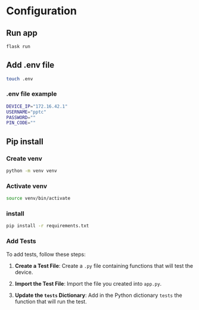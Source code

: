 # Configuration 
## Run app
```bash
flask run
```

## Add .env file
```bash
touch .env
```

### .env file example
```bash
DEVICE_IP="172.16.42.1"
USERNAME="pptc"
PASSWORD=""
PIN_CODE=""
```
## Pip install
### Create venv
```bash
python -m venv venv
```

### Activate venv
```bash
source venv/bin/activate
```

### install 
```bash
pip install -r requirements.txt
```



### Add Tests

To add tests, follow these steps:

1. **Create a Test File**:
   Create a `.py` file containing functions that will test the device.

2. **Import the Test File**:
   Import the file you created into `app.py`.

3. **Update the `tests` Dictionary**:
    Add in the Python dictionary `tests` the function that will run the test.





